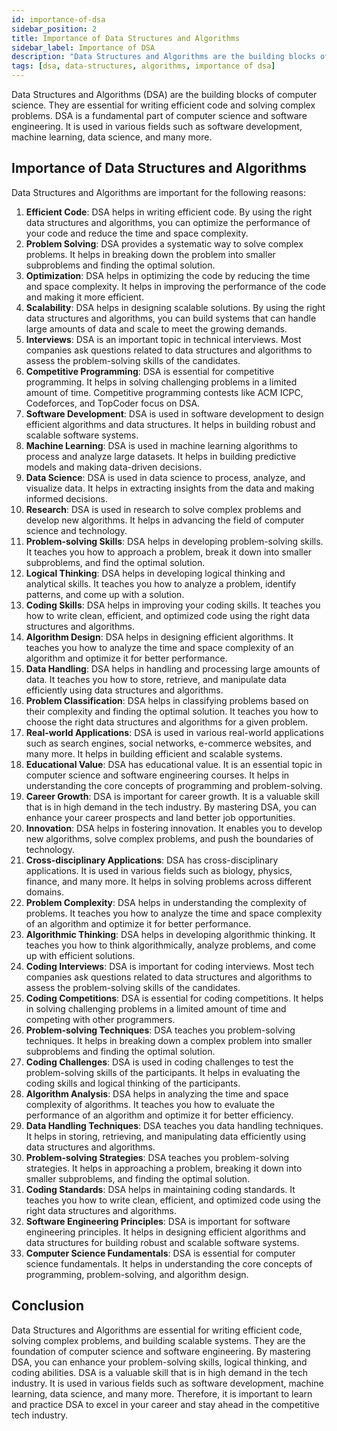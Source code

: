 ```yaml
---
id: importance-of-dsa
sidebar_position: 2
title: Importance of Data Structures and Algorithms
sidebar_label: Importance of DSA
description: "Data Structures and Algorithms are the building blocks of computer science. They are essential for writing efficient code and solving complex problems."
tags: [dsa, data-structures, algorithms, importance of dsa]
---
```


Data Structures and Algorithms (DSA) are the building blocks of computer science. They are essential for writing efficient code and solving complex problems. DSA is a fundamental part of computer science and software engineering. It is used in various fields such as software development, machine learning, data science, and many more.

<AdsComponent />

## Importance of Data Structures and Algorithms

Data Structures and Algorithms are important for the following reasons:

1. **Efficient Code**: DSA helps in writing efficient code. By using the right data structures and algorithms, you can optimize the performance of your code and reduce the time and space complexity.
2. **Problem Solving**: DSA provides a systematic way to solve complex problems. It helps in breaking down the problem into smaller subproblems and finding the optimal solution.
3. **Optimization**: DSA helps in optimizing the code by reducing the time and space complexity. It helps in improving the performance of the code and making it more efficient.
4. **Scalability**: DSA helps in designing scalable solutions. By using the right data structures and algorithms, you can build systems that can handle large amounts of data and scale to meet the growing demands.
5. **Interviews**: DSA is an important topic in technical interviews. Most companies ask questions related to data structures and algorithms to assess the problem-solving skills of the candidates.
6. **Competitive Programming**: DSA is essential for competitive programming. It helps in solving challenging problems in a limited amount of time. Competitive programming contests like ACM ICPC, Codeforces, and TopCoder focus on DSA.
7. **Software Development**: DSA is used in software development to design efficient algorithms and data structures. It helps in building robust and scalable software systems.
8. **Machine Learning**: DSA is used in machine learning algorithms to process and analyze large datasets. It helps in building predictive models and making data-driven decisions.
9. **Data Science**: DSA is used in data science to process, analyze, and visualize data. It helps in extracting insights from the data and making informed decisions.
10. **Research**: DSA is used in research to solve complex problems and develop new algorithms. It helps in advancing the field of computer science and technology.
11. **Problem-solving Skills**: DSA helps in developing problem-solving skills. It teaches you how to approach a problem, break it down into smaller subproblems, and find the optimal solution.
12. **Logical Thinking**: DSA helps in developing logical thinking and analytical skills. It teaches you how to analyze a problem, identify patterns, and come up with a solution.
13. **Coding Skills**: DSA helps in improving your coding skills. It teaches you how to write clean, efficient, and optimized code using the right data structures and algorithms.
14. **Algorithm Design**: DSA helps in designing efficient algorithms. It teaches you how to analyze the time and space complexity of an algorithm and optimize it for better performance.
15. **Data Handling**: DSA helps in handling and processing large amounts of data. It teaches you how to store, retrieve, and manipulate data efficiently using data structures and algorithms.
16. **Problem Classification**: DSA helps in classifying problems based on their complexity and finding the optimal solution. It teaches you how to choose the right data structures and algorithms for a given problem.
17. **Real-world Applications**: DSA is used in various real-world applications such as search engines, social networks, e-commerce websites, and many more. It helps in building efficient and scalable systems.
18. **Educational Value**: DSA has educational value. It is an essential topic in computer science and software engineering courses. It helps in understanding the core concepts of programming and problem-solving.
19. **Career Growth**: DSA is important for career growth. It is a valuable skill that is in high demand in the tech industry. By mastering DSA, you can enhance your career prospects and land better job opportunities.
20. **Innovation**: DSA helps in fostering innovation. It enables you to develop new algorithms, solve complex problems, and push the boundaries of technology.
21. **Cross-disciplinary Applications**: DSA has cross-disciplinary applications. It is used in various fields such as biology, physics, finance, and many more. It helps in solving problems across different domains.
22. **Problem Complexity**: DSA helps in understanding the complexity of problems. It teaches you how to analyze the time and space complexity of an algorithm and optimize it for better performance.
23. **Algorithmic Thinking**: DSA helps in developing algorithmic thinking. It teaches you how to think algorithmically, analyze problems, and come up with efficient solutions.
24. **Coding Interviews**: DSA is important for coding interviews. Most tech companies ask questions related to data structures and algorithms to assess the problem-solving skills of the candidates.
25. **Coding Competitions**: DSA is essential for coding competitions. It helps in solving challenging problems in a limited amount of time and competing with other programmers.
26. **Problem-solving Techniques**: DSA teaches you problem-solving techniques. It helps in breaking down a complex problem into smaller subproblems and finding the optimal solution.
27. **Coding Challenges**: DSA is used in coding challenges to test the problem-solving skills of the participants. It helps in evaluating the coding skills and logical thinking of the participants.
28. **Algorithm Analysis**: DSA helps in analyzing the time and space complexity of algorithms. It teaches you how to evaluate the performance of an algorithm and optimize it for better efficiency.
29. **Data Handling Techniques**: DSA teaches you data handling techniques. It helps in storing, retrieving, and manipulating data efficiently using data structures and algorithms.
30. **Problem-solving Strategies**: DSA teaches you problem-solving strategies. It helps in approaching a problem, breaking it down into smaller subproblems, and finding the optimal solution.
31. **Coding Standards**: DSA helps in maintaining coding standards. It teaches you how to write clean, efficient, and optimized code using the right data structures and algorithms.
32. **Software Engineering Principles**: DSA is important for software engineering principles. It helps in designing efficient algorithms and data structures for building robust and scalable software systems.
33. **Computer Science Fundamentals**: DSA is essential for computer science fundamentals. It helps in understanding the core concepts of programming, problem-solving, and algorithm design.

<AdsComponent />

## Conclusion

Data Structures and Algorithms are essential for writing efficient code, solving complex problems, and building scalable systems. They are the foundation of computer science and software engineering. By mastering DSA, you can enhance your problem-solving skills, logical thinking, and coding abilities. DSA is a valuable skill that is in high demand in the tech industry. It is used in various fields such as software development, machine learning, data science, and many more. Therefore, it is important to learn and practice DSA to excel in your career and stay ahead in the competitive tech industry.